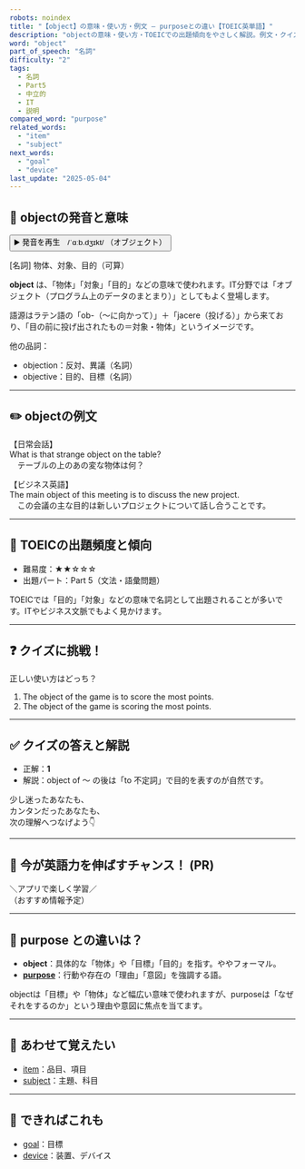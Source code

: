 ```yaml
---
robots: noindex
title: "【object】の意味・使い方・例文 ― purposeとの違い【TOEIC英単語】"
description: "objectの意味・使い方・TOEICでの出題傾向をやさしく解説。例文・クイズ付きでpurposeとの違いもわかりやすく学べます。"
word: "object"
part_of_speech: "名詞"
difficulty: "2"
tags:
  - 名詞
  - Part5
  - 中立的
  - IT
  - 説明
compared_word: "purpose"
related_words:
  - "item"
  - "subject"
next_words:
  - "goal"
  - "device"
last_update: "2025-05-04"
---
```


## 🔰 objectの発音と意味

<button class="play-audio" onclick="playTTS('object')">
  <span class="play-audio-main">
    ▶️ 発音を再生　/ˈɑːb.dʒɪkt/
  </span>
  <span class="play-audio-sub">
    （オブジェクト）
  </span>
</button>

[名詞] 物体、対象、目的（可算）

**object** は、「物体」「対象」「目的」などの意味で使われます。IT分野では「オブジェクト（プログラム上のデータのまとまり）」としてもよく登場します。

語源はラテン語の「ob-（～に向かって）」＋「jacere（投げる）」から来ており、「目の前に投げ出されたもの＝対象・物体」というイメージです。

他の品詞：  
- objection：反対、異議（名詞）
- objective：目的、目標（名詞）

---

## ✏️ objectの例文

【日常会話】  
What is that strange object on the table?  
　テーブルの上のあの変な物体は何？

【ビジネス英語】  
The main object of this meeting is to discuss the new project.  
　この会議の主な目的は新しいプロジェクトについて話し合うことです。

---

## 🎯 TOEICの出題頻度と傾向

- 難易度：★★☆☆☆
- 出題パート：Part 5（文法・語彙問題）

TOEICでは「目的」「対象」などの意味で名詞として出題されることが多いです。ITやビジネス文脈でもよく見かけます。

---

## ❓ クイズに挑戦！

正しい使い方はどっち？

1. The object of the game is to score the most points.  
2. The object of the game is scoring the most points.

---

## ✅ クイズの答えと解説

- 正解：**1**
- 解説：object of ～ の後は「to 不定詞」で目的を表すのが自然です。

少し迷ったあなたも、  
カンタンだったあなたも、  
次の理解へつなげよう👇️

---

## 🚀 今が英語力を伸ばすチャンス！ (PR)

<div class="info-center">
＼アプリで楽しく学習／<br>  
（おすすめ情報予定）
</div>

---

## 🤔  purpose との違いは？

- **object**：具体的な「物体」や「目標」「目的」を指す。ややフォーマル。
- **[purpose](/word/purpose)**：行動や存在の「理由」「意図」を強調する語。

objectは「目標」や「物体」など幅広い意味で使われますが、purposeは「なぜそれをするのか」という理由や意図に焦点を当てます。

---

## 🧩 あわせて覚えたい

- [item](/word/item)：品目、項目
- [subject](/word/subject)：主題、科目

---

## 📖 できればこれも

- [goal](/word/goal)：目標
- [device](/word/device)：装置、デバイス

<!-- cvid: aid34_bid16 -->
